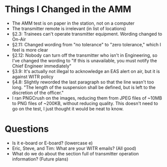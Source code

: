 # Things I Changed in the AMM

* The AMM test is on paper in the station, not on a computer
* The transmitter remote is irrelevant (in list of locations)
* §2.3: Trainees can't operate transmitter equipment. Wording changed to On-Air
* §2.11: Changed wording from "no tolerance" to "zero tolerance," which I feel
  is more clear
* §2.12: Nobody can turn off the transmitter who isn't in Engineering, so I've
  changed the wording to "If this is unavailable, you must notify the Chief
  Engineer immediately"
* §3.9: It's actually not illegal to acknowledge an EAS alert on air, but it is
  against WITR policy
* §4.8: Slightly reworded the last paragraph so that the line wasn't too long.
  "The length of the suspension shall be defined, but is left to the discretion
  of the officer."
* I ran PNGCrush on the images, reducing them from JPEG files of ~10MB to PNG
  files of ~200KB, without reducing quality. This doesn't need to go on the
  test, I just thought it would be neat to know.

# Questions

* Is it e-board or E-board? (lowercase e)
* Eric, Steve, and Tim: What are your WITR emails? (All good)
* What do we do about the section full of transmitter operation information?
  (Future plans)
